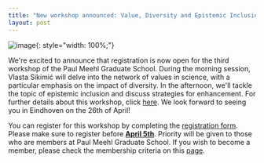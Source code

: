 ```yaml
---
title: "New workshop announced: Value, Diversity and Epistemic Inclusion in Science"
layout: post
---
```

![image](https://github.com/PaulMeehlSchool/PaulMeehlSchool.github.io/assets/157975473/ee1a1427-92ee-499c-acf6-7798aacc4990){: style="width: 100%;"}

We're excited to announce that registration is now open for the third workshop of the Paul Meehl Graduate School. During the morning session, Vlasta Sikimić will delve into the network of values in science, with a particular emphasis on the impact of diversity. In the afternoon, we'll tackle the topic of epistemic inclusion and discuss strategies for enhancement. For further details about this workshop, click [here](epistemic.md). We look forward to seeing you in Eindhoven on the 26th of April!

You can register for this workshop by completing the [registration form](https://forms.office.com/Pages/ResponsePage.aspx?id=R_J9zM5gD0qddXBM9g78ZP_Kihp-VglPgWom9gajHXdUMzNWU1FMMlg3ODBORFlCMktDMlZDOVQ2UC4u). Please make sure to register before <ins>**April 5th**</ins>. Priority will be given to those who are members at Paul Meehl Graduate School. If you wish to become a member, please check the membership criteria on this [page](membership.md).
